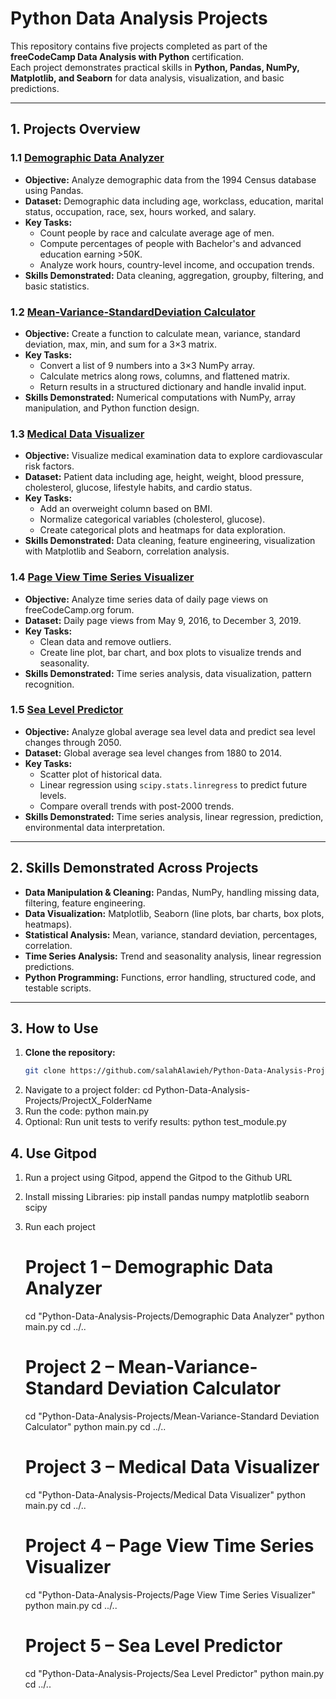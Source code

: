 # Python Data Analysis Projects

This repository contains five projects completed as part of the **freeCodeCamp Data Analysis with Python** certification.  
Each project demonstrates practical skills in **Python, Pandas, NumPy, Matplotlib, and Seaborn** for data analysis, visualization, and basic predictions.

---

## 1. Projects Overview

### 1.1 [Demographic Data Analyzer](Project1_Demographic_Data_Analyzer)
- **Objective:** Analyze demographic data from the 1994 Census database using Pandas.  
- **Dataset:** Demographic data including age, workclass, education, marital status, occupation, race, sex, hours worked, and salary.  
- **Key Tasks:**
  - Count people by race and calculate average age of men.  
  - Compute percentages of people with Bachelor's and advanced education earning >50K.  
  - Analyze work hours, country-level income, and occupation trends.  
- **Skills Demonstrated:** Data cleaning, aggregation, groupby, filtering, and basic statistics.

### 1.2 [Mean-Variance-StandardDeviation Calculator](Project2_Mean_Var_Std_Calculator)
- **Objective:** Create a function to calculate mean, variance, standard deviation, max, min, and sum for a 3×3 matrix.  
- **Key Tasks:**
  - Convert a list of 9 numbers into a 3×3 NumPy array.  
  - Calculate metrics along rows, columns, and flattened matrix.  
  - Return results in a structured dictionary and handle invalid input.  
- **Skills Demonstrated:** Numerical computations with NumPy, array manipulation, and Python function design.

### 1.3 [Medical Data Visualizer](Project3_Medical_Data_Visualizer)
- **Objective:** Visualize medical examination data to explore cardiovascular risk factors.  
- **Dataset:** Patient data including age, height, weight, blood pressure, cholesterol, glucose, lifestyle habits, and cardio status.  
- **Key Tasks:**
  - Add an overweight column based on BMI.  
  - Normalize categorical variables (cholesterol, glucose).  
  - Create categorical plots and heatmaps for data exploration.  
- **Skills Demonstrated:** Data cleaning, feature engineering, visualization with Matplotlib and Seaborn, correlation analysis.

### 1.4 [Page View Time Series Visualizer](Project4_Page_View_Time_Series_Visualizer)
- **Objective:** Analyze time series data of daily page views on freeCodeCamp.org forum.  
- **Dataset:** Daily page views from May 9, 2016, to December 3, 2019.  
- **Key Tasks:**
  - Clean data and remove outliers.  
  - Create line plot, bar chart, and box plots to visualize trends and seasonality.  
- **Skills Demonstrated:** Time series analysis, data visualization, pattern recognition.

### 1.5 [Sea Level Predictor](Project5_Sea_Level_Predictor)
- **Objective:** Analyze global average sea level data and predict sea level changes through 2050.  
- **Dataset:** Global average sea level changes from 1880 to 2014.  
- **Key Tasks:**
  - Scatter plot of historical data.  
  - Linear regression using `scipy.stats.linregress` to predict future levels.  
  - Compare overall trends with post-2000 trends.  
- **Skills Demonstrated:** Time series analysis, linear regression, prediction, environmental data interpretation.

---

## 2. Skills Demonstrated Across Projects
- **Data Manipulation & Cleaning:** Pandas, NumPy, handling missing data, filtering, feature engineering.  
- **Data Visualization:** Matplotlib, Seaborn (line plots, bar charts, box plots, heatmaps).  
- **Statistical Analysis:** Mean, variance, standard deviation, percentages, correlation.  
- **Time Series Analysis:** Trend and seasonality analysis, linear regression predictions.  
- **Python Programming:** Functions, error handling, structured code, and testable scripts.  

---

## 3. How to Use
1. **Clone the repository:**  
   ```bash
   git clone https://github.com/salahAlawieh/Python-Data-Analysis-Projects.git
2. Navigate to a project folder: cd Python-Data-Analysis-Projects/ProjectX_FolderName
3. Run the code: python main.py
4. Optional: Run unit tests to verify results: python test_module.py

## 4. Use Gitpod
1. Run a project using Gitpod, append the Gitpod to the Github URL
2. Install missing Libraries:
pip install pandas numpy matplotlib seaborn scipy
3. Run each project

    # Project 1 – Demographic Data Analyzer
    cd "Python-Data-Analysis-Projects/Demographic Data Analyzer"
    python main.py
    cd ../..

    # Project 2 – Mean-Variance-Standard Deviation Calculator
    cd "Python-Data-Analysis-Projects/Mean-Variance-Standard Deviation Calculator"
    python main.py
    cd ../..

    # Project 3 – Medical Data Visualizer
    cd "Python-Data-Analysis-Projects/Medical Data Visualizer"
    python main.py
    cd ../..

    # Project 4 – Page View Time Series Visualizer
    cd "Python-Data-Analysis-Projects/Page View Time Series Visualizer"
    python main.py
    cd ../..
    
    # Project 5 – Sea Level Predictor
    cd "Python-Data-Analysis-Projects/Sea Level Predictor"
    python main.py
    cd ../..



